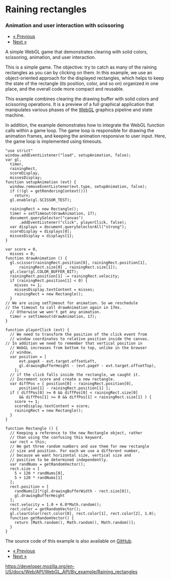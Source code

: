 Raining rectangles
==================

### Animation and user interaction with scissoring

-   <a href="scissor_animation" class="button minimal">« Previous</a>
-   <a href="hello_glsl" class="button minimal">Next »</a>

A simple WebGL game that demonstrates clearing with solid colors, scissoring, animation, and user interaction.

This is a simple game. The objective: try to catch as many of the raining rectangles as you can by clicking on them. In this example, we use an object-oriented approach for the displayed rectangles, which helps to keep the state of the rectangle (its position, color, and so on) organized in one place, and the overall code more compact and reusable.

This example combines clearing the drawing buffer with solid colors and scissoring operations. It is a preview of a full graphical application that manipulates various phases of the [WebGL](https://developer.mozilla.org/en-US/docs/Glossary/WebGL) graphics pipeline and state machine.

In addition, the example demonstrates how to integrate the WebGL function calls within a game loop. The game loop is responsible for drawing the animation frames, and keeping the animation responsive to user input. Here, the game loop is implemented using timeouts.

    "use strict"
    window.addEventListener("load", setupAnimation, false);
    var gl,
      timer,
      rainingRect,
      scoreDisplay,
      missesDisplay;
    function setupAnimation (evt) {
      window.removeEventListener(evt.type, setupAnimation, false);
      if (!(gl = getRenderingContext()))
        return;
      gl.enable(gl.SCISSOR_TEST);

      rainingRect = new Rectangle();
      timer = setTimeout(drawAnimation, 17);
      document.querySelector("canvas")
          .addEventListener("click", playerClick, false);
      var displays = document.querySelectorAll("strong");
      scoreDisplay = displays[0];
      missesDisplay = displays[1];
    }

    var score = 0,
      misses = 0;
    function drawAnimation () {
      gl.scissor(rainingRect.position[0], rainingRect.position[1],
          rainingRect.size[0] , rainingRect.size[1]);
      gl.clear(gl.COLOR_BUFFER_BIT);
      rainingRect.position[1] -= rainingRect.velocity;
      if (rainingRect.position[1] < 0) {
        misses += 1;
        missesDisplay.textContent = misses;
        rainingRect = new Rectangle();
      }
    // We are using setTimeout for animation. So we reschedule
    // the timeout to call drawAnimation again in 17ms.
      // Otherwise we won't get any animation.
      timer = setTimeout(drawAnimation, 17);
    }

    function playerClick (evt) {
      // We need to transform the position of the click event from
      // window coordinates to relative position inside the canvas.
    // In addition we need to remember that vertical position in
      // WebGL increases from bottom to top, unlike in the browser
      // window.
      var position = [
          evt.pageX - evt.target.offsetLeft,
          gl.drawingBufferHeight - (evt.pageY - evt.target.offsetTop),
        ];
      // if the click falls inside the rectangle, we caught it.
      // Increment score and create a new rectangle.
      var diffPos = [ position[0] - rainingRect.position[0],
          position[1] - rainingRect.position[1] ];
      if ( diffPos[0] >= 0 && diffPos[0] < rainingRect.size[0]
          && diffPos[1] >= 0 && diffPos[1] < rainingRect.size[1] ) {
        score += 1;
        scoreDisplay.textContent = score;
        rainingRect = new Rectangle();
      }
    }

    function Rectangle () {
      // Keeping a reference to the new Rectangle object, rather
      // than using the confusing this keyword.
      var rect = this;
      // We get three random numbers and use them for new rectangle
      // size and position. For each we use a different number,
      // because we want horizontal size, vertical size and
      // position to be determined independently.
      var randNums = getRandomVector();
      rect.size = [
        5 + 120 * randNums[0],
        5 + 120 * randNums[1]
      ];
      rect.position = [
        randNums[2]*(gl.drawingBufferWidth - rect.size[0]),
        gl.drawingBufferHeight
      ];
      rect.velocity = 1.0 + 6.0*Math.random();
      rect.color = getRandomVector();
      gl.clearColor(rect.color[0], rect.color[1], rect.color[2], 1.0);
      function getRandomVector() {
        return [Math.random(), Math.random(), Math.random()];
      }
    }

The source code of this example is also available on [GitHub](https://github.com/idofilin/webgl-by-example/tree/master/raining-rectangles).

-   <a href="scissor_animation" class="button minimal">« Previous</a>
-   <a href="hello_glsl" class="button minimal">Next »</a>

<a href="https://developer.mozilla.org/en-US/docs/Web/API/WebGL_API/By_example/Raining_rectangles" class="_attribution-link">https://developer.mozilla.org/en-US/docs/Web/API/WebGL_API/By_example/Raining_rectangles</a>
